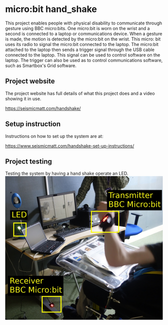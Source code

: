 # micro:bit hand_shake

This project enables people with physical disability to communicate through gesture using BBC micro:bits. One micro:bit is worn on the wrist and a second is connected to a laptop or communications device. When a gesture is made, the motion is detected by the micro:bit on the wrist. This micro: bit uses its radio to signal the micro:bit connected to the laptop. The micro:bit attached to the laptop then sends a trigger signal through the USB cable connected to the laptop. This signal can be used to control software on the laptop. The trigger can also be used as to control communications software, such as Smartbox's Grid software.

## Project website

The project website has full details of what this project does and a video
showing it in use.

<https://seismicmatt.com/handshake/>

## Setup instruction

Instructions on how to set up the system are at:

<https://www.seismicmatt.com/handshake-set-up-instructions/>

## Project testing

Testing the system by having a hand shake operate an LED.
![testing](/docs/microbit_testing.jpg)
